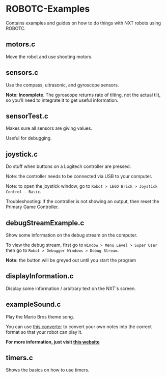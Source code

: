 # ROBOTC-Examples
Contains examples and guides on how to do things with NXT robots using ROBOTC.

## motors.c
Move the robot and use shooting motors.

## sensors.c
Use the compass, ultrasonic, and gyroscope sensors.

**Note: Incomplete**. The gyroscope returns rate of tilting, not the actual tilt, so you'll need to integrate it to get useful information.

## sensorTest.c
Makes sure all sensors are giving values.

Useful for debugging.

## joystick.c
Do stuff when buttons on a Logitech controller are pressed.

Note: the controller needs to be connected via USB to your computer.

Note: to open the joystick window, go to `Robot > LEGO Brick > Joystick Control - Basic`.

Troubleshooting: If the controller is not showing an output, then reset the Primary Game Controller.

## debugStreamExample.c
Show some information on the debug stream on the computer.

To view the debug stream, first go to `Window > Menu Level > Super User` then go to `Robot > Debugger Windows > Debug Stream`.

**Note:** the button will be greyed out until you start the program

## displayInformation.c
Display some information / arbitrary text on the NXT's screen.

## exampleSound.c
Play the Mario Bros theme song.

You can use [this converter](http://twotau.github.io/midi/) to convert your own notes into the correct format so that your robot can play it.

**For more information, just visit [this website](https://newt.phys.unsw.edu.au/jw/notes.html)**

## timers.c
Shows the basics on how to use timers.
